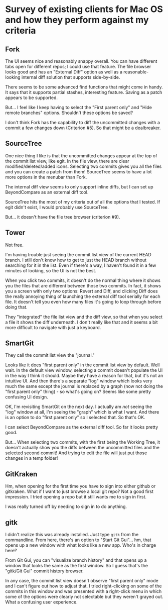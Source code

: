 
# Survey of existing clients for Mac OS and how they perform against my criteria

## Fork

The UI seems nice and reasonably snappy overall. You can have different tabs open for different repos; I could use that feature. The file browser looks good and has an "External Diff" option as well as a reasonable-looking internal diff solution that supports side-by-side.

There seems to be some advanced find functions that might come in handy. It says that it supports partial stashes, interesting feature. Saving as a patch appears to be supported.

But... I feel like I keep having to select the "First parent only" and "Hide remote branches" options. Shouldn't these options be saved?

I don't think Fork has the capability to diff the uncommitted changes with a commit a few changes down (Criterion #5). So that might be a dealbreaker.

## SourceTree

One nice thing I like is that the uncommitted changes appear at the top of the commit list view, like egit. In the file view, there are clear modified/deleted/added icons. Selecting two commits gives you all the files and you can create a patch from them! SourceTree seems to have a lot more options in the menubar than Fork.

The internal diff view seems to only support inline diffs, but I can set up BeyondCompare as an external diff tool.

SourceTree hits the most of my criteria out of all the options that I tested. If egit didn't exist, I would probably use SourceTree.

But... it doesn't have the file tree browser (criterion #9).

## Tower

Not free.

I'm having trouble just seeing the commit list view of the current HEAD branch. I still don't know how to get to just the HEAD branch without searching for it in the list. Even if there's a way, I haven't found it in a few minutes of looking, so the UI is not the best.

When you click two commits, it doesn't do the normal thing where it shows you the files that are different between those two commits. In fact, it shows you a screen with only two options: Revert and Diff, and clicking Diff does the really annoying thing of launching the external diff tool serially for each file. It doesn't tell you even how many files it's going to loop through before doing that.

They "integrated" the file list view and the diff view, so that when you select a file it shows the diff underneath. I don't really like that and it seems a bit more difficult to navigate with just a keyboard.

## SmartGit

They call the commit list view the "journal."

Looks like it does "first parent only" in the commit list view by default. Well wait. In the default view window, selecting a commit doesn't populate the UI in the way I think it should. Maybe they have a reason for that, but it's not an intuitive UI. And then there's a separate "log" window which looks very much the same except the journal is replaced by a graph (now not doing the "first parent only" thing) - so what's going on? Seems like some pretty confusing UI design.

OK, I'm revisiting SmartGit on the next day. I actually am _not_ seeing the "log" window at all, I'm seeing the "graph" which is what I want.  And there is an option to do "first parent only" so I selected that. So that's OK.

I can select BeyondCompare as the external diff tool. So far it looks pretty good.

But... When selecting two commits, with the first being the Working Tree, it doesn't actually show you the diffs between the uncommitted files and the selected second commit! And trying to edit the file will just put those changes in a temp folder!

## GitKraken

Hm, when opening for the first time you have to sign into either github or gitkraken. What if I want to just browse a local git repo? Not a good first impression. I tried opening a repo but it still wants me to sign in first.

I was really turned off by needing to sign in to do anything.

## gitk

I didn't realize this was already installed. Just type `gitk` from the commandline. From here, there's an option to "Start Git Gui"... hm, that opens up a new window with what looks like a new app. Who's in charge here?

From Git Gui, you can "visualize branch history" and that opens up a window that looks the same as the first window. So I guess that's the "gitk/Git Gui" commit history browser.

In any case, the commit list view doesn't observe "first parent only" mode and I can't figure out how to adjust that. I tried right-clicking on some of the commits in this window and was presented with a right-click menu in which some of the options were clearly not selectable but they weren't grayed out.  What a confusing user experience.